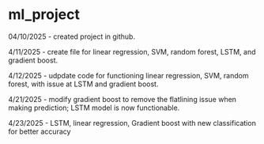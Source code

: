 # ml_project

04/10/2025 - created project in github.

4/11/2025 - create file for linear regression, SVM, random forest, LSTM, and gradient boost. 

4/12/2025 - udpdate code for functioning linear regression, SVM, random forest, with issue at LSTM and gradient boost.

4/21/2025 - modify gradient boost to remove the flatlining issue when making prediction; LSTM model is now functionable.

4/23/2025 - LSTM, linear regression, Gradient boost with new classification for better accuracy
